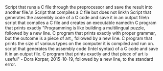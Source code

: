Script that runs a C file through the preprocessor and save the result into another file.\n
Script that compiles a C file but does not link\n
Script that generates the assembly code of a C code and save it in an output file\n
script that compiles a C file and creates an executable named\n
C program that prints exactly "Programming is like building a multilingual puzzle, followed by a new line.
C program that prints exactly with proper grammar, but the outcome is a piece of art,, followed by a new line.
C program that prints the size of various types on the computer it is compiled and run on.
script that generates the assembly code (Intel syntax) of a C code and save it in an output file.
C program that prints exactly and that piece of art is useful" - Dora Korpar, 2015-10-19, followed by a new line, to the standard error.
